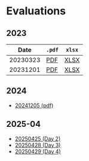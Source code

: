 # Evaluations

## 2023

Date            |`.pdf`                                             |`xlsx`
----------------|---------------------------------------------------|--------------------------------
20230323        |[PDF](20230323/evaluation_20230523.pdf)            |[XLSX](20230323/evaluation_20230523.xlsx)
20231201        |[PDF](20231201/evaluation_20231201.pdf)            |[XLSX](20231201/evaluation_20231201.xlsx)

## 2024

- [20241205 (pdf)](20241205/evaluation_20241205.pdf)

## 2025-04

- [20250425 (Day 2)](20250425_day_2/README.md)
- [20250428 (Day 3)](20250428_day_3/README.md)
- [20250429 (Day 4)](20250429_day_4/README.md)


